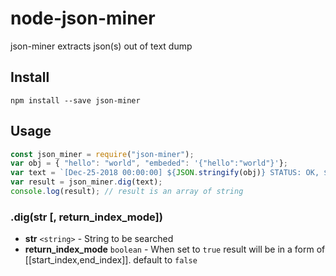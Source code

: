 # node-json-miner
json-miner extracts json(s) out of text dump


## Install
`npm install --save json-miner`

## Usage

```js
const json_miner = require("json-miner");
var obj = { "hello": "world", "embeded": '{"hello":"world"}'};
var text = `[Dec-25-2018 00:00:00] ${JSON.stringify(obj)} STATUS: OK, ${JSON.stringify(obj,null,2)}, Random suffix }`
var result = json_miner.dig(text);
console.log(result); // result is an array of string
```

### .dig(str [, return_index_mode])

- **str** `<string>` - String to be searched
- **return_index_mode** `boolean` - When set to `true` result will be in a form of [[start_index,end_index]]. default to `false`